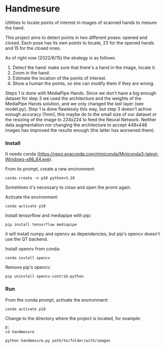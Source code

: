 # Handmesure

Utilities to locate points of interest in images of scanned hands to mesure the hand.


This project aims to detect points in two different poses: opened and closed.
Each pose has its own points to locate, 23 for the opened hands and 15 for the closed ones.

As of right now (2022/6/15) the strategy is as follows:
1. Detect the hand: make sure that there's a hand in the image, locate it.
2. Zoom in the hand.
3. Estimate the location of the points of interest.
4. Show a human the points, so she can modify them if they are wrong.

Steps 1 is done with MediaPipe Hands.
Since we don't have a big enough dataset for step 3 we used the architecture and the
weights of the MediaPipe Hands solution, and we only changed the last layer (see model.py).
Step 1 is done flawlessly this way, but step 3 doesn't achive eonugh accuracy (1mm), this maybe do to the small size of
our dataset or the resizing of the image to 224x224 to feed the Neural Network.
Neither data augmentation nor changing the architecture to accept 448x448 images has improved the results enough (the latter has worsened them).

### Install

It needs conda (https://repo.anaconda.com/miniconda/Miniconda3-latest-Windows-x86_64.exe).

From its prompt, create a new environment:

```conda create -n p10 python=3.10```

Sometimes it's necessary to close and open the promt again.

Activate the environment:

```conda activate p10```

Install tensorflow and mediapipe with pip:

```pip install tensorflow mediapipe```


it will install numpy and opencv as dependencies, but pip's opencv doesn't use the QT backend.

Install opencv from conda:

```conda install opencv```

Remove pip's opencv:

```pip uninstall opencv-contrib-python```


### Run

From the conda prompt, activate the environment:

```conda activate p10```

Change to the directory where the project is located, for example:

```
D:
cd handmesure
```

```python handmesure.py path/to/folder/with/images```
